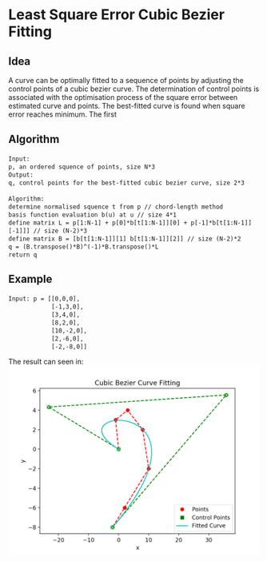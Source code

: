 Least Square Error Cubic Bezier Fitting
====

## Idea
A curve can be optimally fitted to a sequence of points by adjusting the control points of a cubic bezier curve. The determination of control points is associated with the optimisation process of the square error between estimated curve and points. The best-fitted curve is found when square error reaches minimum. The first 
## Algorithm 
```
Input: 
p, an ordered squence of points, size N*3
Output: 
q, control points for the best-fitted cubic bezier curve, size 2*3

Algorithm:
determine normalised squence t from p // chord-length method
basis function evaluation b(u) at u // size 4*1 
define matrix L = p[1:N-1] + p[0]*b[t[1:N-1]][0] + p[-1]*b[t[1:N-1]][-1]]] // size (N-2)*3
define matrix B = [b[t[1:N-1]][1] b[t[1:N-1]][2]] // size (N-2)*2
q = (B.transpose()*B)^(-1)*B.transpose()*L
return q
```
## Example
```
Input: p = [[0,0,0],
            [-1,3,0],
            [3,4,0],
            [8,2,0],
            [10,-2,0],
            [2,-6,0],
            [-2,-8,0]]
```
The result can seen in:
![result](https://github.com/imperialfarmer/computational_geometry/blob/master/cubicBezierCurveFitting/BezierFitting.png)
